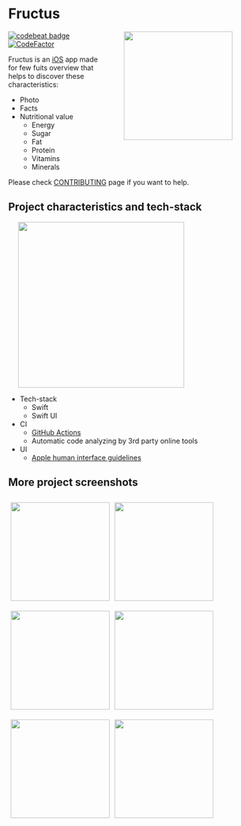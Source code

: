 # Fructus

<img src="https://user-images.githubusercontent.com/47276603/135576065-50efe895-bb82-4f05-a625-548ecc332a48.png" height = "220" align="right" hspace="50">

[![codebeat badge](https://codebeat.co/badges/23c036f7-5f35-4b7c-a0a3-df828f205874)](https://codebeat.co/projects/github-com-delet-dis-fructus-main)
[![CodeFactor](https://www.codefactor.io/repository/github/delet-dis/fructus/badge)](https://www.codefactor.io/repository/github/delet-dis/fructus)

Fructus is an [iOS](https://en.wikipedia.org/wiki/IOS) app made for few fuits overview that helps to discover these characteristics:
* Photo
* Facts
* Nutritional value
  * Energy
  * Sugar
  * Fat
  * Protein
  * Vitamins
  * Minerals

Please check [CONTRIBUTING](CONTRIBUTING.md) page if you want to help.

## Project characteristics and tech-stack

<img src="https://user-images.githubusercontent.com/47276603/135577097-5101d55d-c5e3-424e-8cec-2cfc2289d3b0.png" width="336" hspace="20">

* Tech-stack
  * Swift
  * Swift UI
* CI 
    * [GitHub Actions](https://github.com/features/actions)
    * Automatic code analyzing by 3rd party online tools
* UI
    * [Apple human interface guidelines](https://developer.apple.com/design/human-interface-guidelines/)

## More project screenshots

<img src="https://user-images.githubusercontent.com/47276603/135577485-cd96b136-84b3-4c34-8681-55cedc53b8e4.png" width="200" hspace="5" vspace ="10">
<img src="https://user-images.githubusercontent.com/47276603/135577491-27b4e6b1-7c31-4308-8d65-c1a462d3b142.png" width="200" hspace="5" align="left" vspace ="10">
<br/>

<img src="https://user-images.githubusercontent.com/47276603/135578086-0905c5ba-8ef4-4173-82dd-a528c6be4f3a.png" width="200" hspace="5" vspace ="10">
<img src="https://user-images.githubusercontent.com/47276603/135578089-574de9bf-dab4-4796-a051-100289b3c592.png" width="200" hspace="5" align="left" vspace ="10">
<br/>

<img src="https://user-images.githubusercontent.com/47276603/135578144-e1ca91f1-19ad-4a79-b97f-889cd66ec8e8.png" width="200" hspace="5" vspace ="10">
<img src="https://user-images.githubusercontent.com/47276603/135578139-8d5aab55-9d58-4875-9af9-ac17602f7f94.png" width="200" hspace="5"align="left"  vspace ="10">
<br/>
